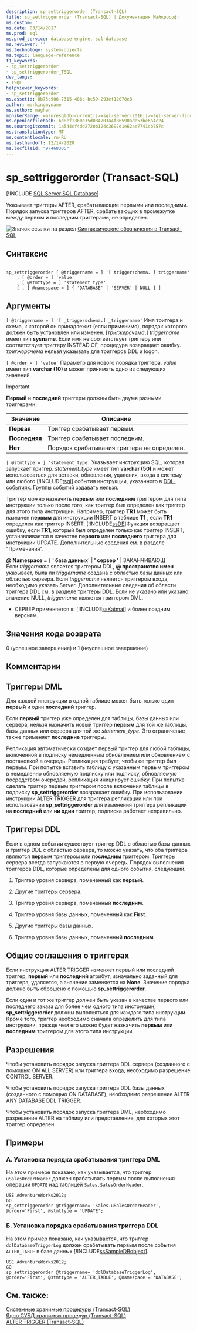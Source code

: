 ```yaml
---
description: sp_settriggerorder (Transact-SQL)
title: sp_settriggerorder (Transact-SQL) | Документация Майкрософт
ms.custom: ''
ms.date: 03/14/2017
ms.prod: sql
ms.prod_service: database-engine, sql-database
ms.reviewer: ''
ms.technology: system-objects
ms.topic: language-reference
f1_keywords:
- sp_settriggerorder
- sp_settriggerorder_TSQL
dev_langs:
- TSQL
helpviewer_keywords:
- sp_settriggerorder
ms.assetid: 8b75c906-7315-486c-bc59-293ef12078e8
author: markingmyname
ms.author: maghan
monikerRange: =azuresqldb-current||>=sql-server-2016||>=sql-server-linux-2017||=azuresqldb-mi-current
ms.openlocfilehash: 6d8ef1360e35d084703a4f86590ade57be6a4c24
ms.sourcegitcommit: 1a544cf4dd2720b124c3697d1e62ae7741db757c
ms.translationtype: MT
ms.contentlocale: ru-RU
ms.lasthandoff: 12/14/2020
ms.locfileid: "97468305"
---
```

# <a name="sp_settriggerorder-transact-sql"></a>sp_settriggerorder (Transact-SQL)
[!INCLUDE [SQL Server SQL Database](../../includes/applies-to-version/sql-asdb.md)]

  Указывает триггеры AFTER, срабатывающие первыми или последними. Порядок запуска триггеров AFTER, срабатывающих в промежутке между первым и последним триггерами, не определен.  
  
 ![Значок ссылки на раздел](../../database-engine/configure-windows/media/topic-link.gif "Значок ссылки на раздел") [Синтаксические обозначения в Transact-SQL](../../t-sql/language-elements/transact-sql-syntax-conventions-transact-sql.md)  
  
## <a name="syntax"></a>Синтаксис  
  
```  
  
sp_settriggerorder [ @triggername = ] '[ triggerschema. ] triggername'   
    , [ @order = ] 'value'   
    , [ @stmttype = ] 'statement_type'   
    [ , [ @namespace = ] { 'DATABASE' | 'SERVER' | NULL } ]  
```  
  
## <a name="arguments"></a>Аргументы  
`[ @triggername = ] '[ _triggerschema.] _triggername'` Имя триггера и схема, к которой он принадлежит (если применимо), порядок которого должен быть установлен или изменен. [_тригжерсчема_**.**] *triggername* имеет тип **sysname**. Если имя не соответствует триггеру или соответствует триггеру INSTEAD OF, процедура возвращает ошибку. *тригжерсчема* нельзя указывать для триггеров DDL и logon.  
  
`[ @order = ] 'value'` Параметр для нового порядка триггера. *value* имеет тип **varchar (10)** и может принимать одно из следующих значений.  
  
> [!IMPORTANT]  
>  **Первый** и **последний** триггеры должны быть двумя разными триггерами.  
  
|Значение|Описание|  
|-----------|-----------------|  
|**Первая**|Триггер срабатывает первым.|  
|**Последняя**|Триггер срабатывает последним.|  
|**Нет**|Порядок срабатывания триггера не определен.|  
  
`[ @stmttype = ] 'statement_type'` Указывает инструкцию SQL, которая запускает триггер. *statement_type* имеет тип **varchar (50)** и может использоваться для вставки, обновления, удаления, входа в систему или любого [!INCLUDE[tsql](../../includes/tsql-md.md)] события инструкции, указанного в [DDL-событиях](../../relational-databases/triggers/ddl-events.md). Группы событий задавать нельзя.  
  
 Триггер можно назначить **первым** или **последним** триггером для типа инструкции только после того, как триггер был определен как триггер для этого типа инструкции. Например, триггер **TR1** может быть назначен **первым** для инструкции INSERT в таблице **T1** , если **TR1** определен как триггер INSERT. [!INCLUDE[ssDE](../../includes/ssde-md.md)]Функция возвращает ошибку, если **TR1**, который был определен только как триггер INSERT, устанавливается в качестве **первого** или **последнего** триггера для инструкции UPDATE. Дополнительные сведения см. в разделе "Примечания".  
  
 **\@ Namespace =** { **' база данных**'  |  **' сервер '** | ЗАКАНЧИВАЮЩ  
 Если *triggername* является триггером DDL, **\@ пространство имен** указывает, была ли *triggername* создана с областью базы данных или областью сервера. Если *triggername* является триггером входа, необходимо указать Server. Дополнительные сведения об области триггера DDL см. в разделе [триггеры DDL](../../relational-databases/triggers/ddl-triggers.md). Если не указано или указано значение NULL, *triggername* является триггером DML.  
  
* СЕРВЕР применяется к: [!INCLUDE[ssKatmai](../../includes/sskatmai-md.md)] и более поздним версиям.
  
## <a name="return-code-values"></a>Значения кода возврата  
 0 (успешное завершение) и 1 (неуспешное завершение)  
  
## <a name="remarks"></a>Комментарии  
  
## <a name="dml-triggers"></a>Триггеры DML  
 Для каждой инструкции в одной таблице может быть только один **первый** и один **последний** триггер.  
  
 Если **первый** триггер уже определен для таблицы, базы данных или сервера, нельзя назначить новый триггер **первым** для той же таблицы, базы данных или сервера для той же *statement_type*. Это ограничение также применяет **последние** триггеры.  
  
 Репликация автоматически создает первый триггер для любой таблицы, включенной в подписку немедленным обновлением или обновлением с постановкой в очередь. Репликация требует, чтобы ее триггер был первым. При попытке вставить таблицу с указанным первым триггером в немедленно обновляемую подписку или подписку, обновляемую посредством очередей, репликация инициирует ошибку. При попытке сделать триггер первым триггером после включения таблицы в подписку **sp_settriggerorder** возвращает ошибку. При использовании инструкции ALTER TRIGGER для триггера репликации или при использовании **sp_settriggerorder** для изменения триггера репликации на **последний** или **ни один** триггер, подписка работает неправильно.  
  
## <a name="ddl-triggers"></a>Триггеры DDL  
 Если в одном событии существует триггер DDL с областью базы данных и триггер DDL с областью сервера, то можно указать, что оба триггера являются **первым** триггером или **последним** триггером. Триггеры сервера всегда запускаются в первую очередь. Порядок выполнения триггеров DDL, которые определены для одного события, следующий.  
  
1.  Триггер уровня сервера, помеченный как **первый**.  
  
2.  Другие триггеры сервера.  
  
3.  Триггер уровня сервера, помеченный **последним**.  
  
4.  Триггер уровня базы данных, помеченный как **First**.  
  
5.  Другие триггеры базы данных.  
  
6.  Триггер уровня базы данных, помеченный **последним**.  
  
## <a name="general-trigger-considerations"></a>Общие соглашения о триггерах  
 Если инструкция ALTER TRIGGER изменяет первый или последний триггер, **первый** или **последний** атрибут, изначально заданный для триггера, удаляется, а значение заменяется на **None**. Значение порядка должно быть сброшено с помощью **sp_settriggerorder**.  
  
 Если один и тот же триггер должен быть указан в качестве первого или последнего заказа для более чем одного типа инструкции, **sp_settriggerorder** должны выполняться для каждого типа инструкции. Кроме того, триггер необходимо сначала определить для типа инструкции, прежде чем его можно будет назначить **первым** или **последним** триггером для этого типа инструкции.  
  
## <a name="permissions"></a>Разрешения  
 Чтобы установить порядок запуска триггера DDL сервера (созданного с помощью ON ALL SERVER) или триггера входа, необходимо разрешение CONTROL SERVER.  
  
 Чтобы установить порядок запуска триггера DDL базы данных (созданного с помощью ON DATABASE), необходимо разрешение ALTER ANY DATABASE DDL TRIGGER.  
  
 Чтобы установить порядок запуска триггера DML, необходимо разрешение ALTER на таблицу или представление, для которых этот триггер определен.  
  
## <a name="examples"></a>Примеры  
  
### <a name="a-setting-the-firing-order-for-a-dml-trigger"></a>A. Установка порядка срабатывания триггера DML  
 На этом примере показано, как указывается, что триггер `uSalesOrderHeader` должен срабатывать первым после выполнения операции `UPDATE` над таблицей `Sales.SalesOrderHeader`.  
  
```  
USE AdventureWorks2012;  
GO  
sp_settriggerorder @triggername= 'Sales.uSalesOrderHeader', @order='First', @stmttype = 'UPDATE';  
```  
  
### <a name="b-setting-the-firing-order-for-a-ddl-trigger"></a>Б. Установка порядка срабатывания триггера DDL  
 На этом пример показано, как указывается, что триггер `ddlDatabaseTriggerLog` должен срабатывать первым после события `ALTER_TABLE` в базе данных [!INCLUDE[ssSampleDBobject](../../includes/sssampledbobject-md.md)].  
  
```  
USE AdventureWorks2012;  
GO  
sp_settriggerorder @triggername= 'ddlDatabaseTriggerLog', @order='First', @stmttype = 'ALTER_TABLE', @namespace = 'DATABASE';  
```  
  
## <a name="see-also"></a>См. также:  
 [Системные хранимые процедуры (Transact-SQL)](../../relational-databases/system-stored-procedures/system-stored-procedures-transact-sql.md)   
 [Ядро СУБД хранимых процедур &#40;Transact-SQL&#41;](../../relational-databases/system-stored-procedures/database-engine-stored-procedures-transact-sql.md)   
 [ALTER TRIGGER (Transact-SQL)](../../t-sql/statements/alter-trigger-transact-sql.md)  
  
  
